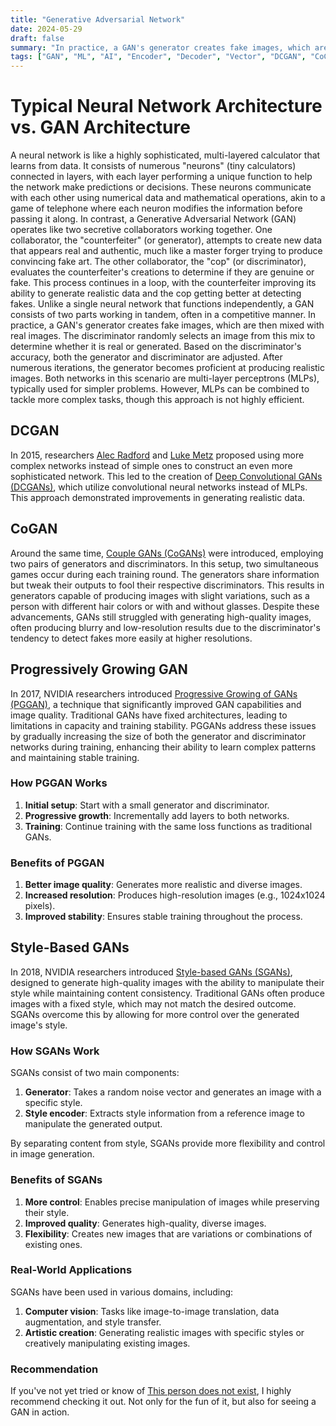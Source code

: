 ```yaml
---
title: "Generative Adversarial Network"
date: 2024-05-29
draft: false
summary: "In practice, a GAN's generator creates fake images, which are then mixed with real images. The discriminator randomly selects an image from this mix to determine whether it is real or generated. Based on the discriminator's accuracy, both the generator and discriminator are adjusted. After numerous iterations, the generator becomes proficient at producing realistic images."
tags: ["GAN", "ML", "AI", "Encoder", "Decoder", "Vector", "DCGAN", "CoGAN", "PGGAN", "SGAN", "Machine Learning", "Learning"]
---
```


# Typical Neural Network Architecture vs. GAN Architecture

A neural network is like a highly sophisticated, multi-layered calculator that learns from data. It consists of numerous "neurons" (tiny calculators) connected in layers, with each layer performing a unique function to help the network make predictions or decisions. These neurons communicate with each other using numerical data and mathematical operations, akin to a game of telephone where each neuron modifies the information before passing it along.
In contrast, a Generative Adversarial Network (GAN) operates like two secretive collaborators working together. One collaborator, the "counterfeiter" (or generator), attempts to create new data that appears real and authentic, much like a master forger trying to produce convincing fake art. The other collaborator, the "cop" (or discriminator), evaluates the counterfeiter's creations to determine if they are genuine or fake. This process continues in a loop, with the counterfeiter improving its ability to generate realistic data and the cop getting better at detecting fakes. Unlike a single neural network that functions independently, a GAN consists of two parts working in tandem, often in a competitive manner.
In practice, a GAN's generator creates fake images, which are then mixed with real images. The discriminator randomly selects an image from this mix to determine whether it is real or generated. Based on the discriminator's accuracy, both the generator and discriminator are adjusted. After numerous iterations, the generator becomes proficient at producing realistic images.
Both networks in this scenario are multi-layer perceptrons (MLPs), typically used for simpler problems. However, MLPs can be combined to tackle more complex tasks, though this approach is not highly efficient.

## DCGAN

In 2015, researchers [Alec Radford](https://scholar.google.com/citations?user=dOad5HoAAAAJ&hl=en) and [Luke Metz](https://scholar.google.com/citations?user=k_u5ULgAAAAJ&hl=en) proposed using more complex networks instead of simple ones to construct an even more sophisticated network. This led to the creation of [Deep Convolutional GANs (DCGANs)](https://arxiv.org/abs/1511.06434), which utilize convolutional neural networks instead of MLPs. This approach demonstrated improvements in generating realistic data.

## CoGAN

Around the same time, [Couple GANs (CoGANs)](https://arxiv.org/abs/1606.07536) were introduced, employing two pairs of generators and discriminators. In this setup, two simultaneous games occur during each training round. The generators share information but tweak their outputs to fool their respective discriminators. This results in generators capable of producing images with slight variations, such as a person with different hair colors or with and without glasses. Despite these advancements, GANs still struggled with generating high-quality images, often producing blurry and low-resolution results due to the discriminator's tendency to detect fakes more easily at higher resolutions.

## Progressively Growing GAN

In 2017, NVIDIA researchers introduced [Progressive Growing of GANs (PGGAN)](https://arxiv.org/abs/1710.10196), a technique that significantly improved GAN capabilities and image quality. Traditional GANs have fixed architectures, leading to limitations in capacity and training stability. PGGANs address these issues by gradually increasing the size of both the generator and discriminator networks during training, enhancing their ability to learn complex patterns and maintaining stable training.

### How PGGAN Works

1. **Initial setup**: Start with a small generator and discriminator.
2. **Progressive growth**: Incrementally add layers to both networks.
3. **Training**: Continue training with the same loss functions as traditional GANs.

### Benefits of PGGAN

1. **Better image quality**: Generates more realistic and diverse images.
2. **Increased resolution**: Produces high-resolution images (e.g., 1024x1024 pixels).
3. **Improved stability**: Ensures stable training throughout the process.

## Style-Based GANs

In 2018, NVIDIA researchers introduced [Style-based GANs (SGANs)](https://arxiv.org/abs/1812.04948), designed to generate high-quality images with the ability to manipulate their style while maintaining content consistency. Traditional GANs often produce images with a fixed style, which may not match the desired outcome. SGANs overcome this by allowing for more control over the generated image's style.

### How SGANs Work

SGANs consist of two main components:

1. **Generator**: Takes a random noise vector and generates an image with a specific style.
2. **Style encoder**: Extracts style information from a reference image to manipulate the generated output.

By separating content from style, SGANs provide more flexibility and control in image generation.

### Benefits of SGANs

1. **More control**: Enables precise manipulation of images while preserving their style.
2. **Improved quality**: Generates high-quality, diverse images.
3. **Flexibility**: Creates new images that are variations or combinations of existing ones.

### Real-World Applications

SGANs have been used in various domains, including:

1. **Computer vision**: Tasks like image-to-image translation, data augmentation, and style transfer.
2. **Artistic creation**: Generating realistic images with specific styles or creatively manipulating existing images.

### Recommendation

If you've not yet tried or know of [This person does not exist](https://thispersondoesnotexist.com/), I highly recommend checking it out. Not only for the fun of it, but also for seeing a GAN in action.
